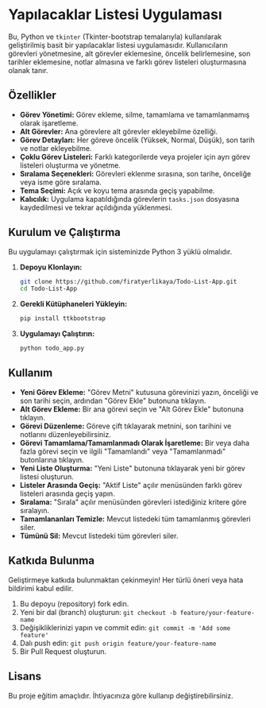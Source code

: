 # Yapılacaklar Listesi Uygulaması

Bu, Python ve `tkinter` (Tkinter-bootstrap temalarıyla) kullanılarak geliştirilmiş basit bir yapılacaklar listesi uygulamasıdır. Kullanıcıların görevleri yönetmesine, alt görevler eklemesine, öncelik belirlemesine, son tarihler eklemesine, notlar almasına ve farklı görev listeleri oluşturmasına olanak tanır.

## Özellikler

-   **Görev Yönetimi:** Görev ekleme, silme, tamamlama ve tamamlanmamış olarak işaretleme.
-   **Alt Görevler:** Ana görevlere alt görevler ekleyebilme özelliği.
-   **Görev Detayları:** Her göreve öncelik (Yüksek, Normal, Düşük), son tarih ve notlar ekleyebilme.
-   **Çoklu Görev Listeleri:** Farklı kategorilerde veya projeler için ayrı görev listeleri oluşturma ve yönetme.
-   **Sıralama Seçenekleri:** Görevleri eklenme sırasına, son tarihe, önceliğe veya isme göre sıralama.
-   **Tema Seçimi:** Açık ve koyu tema arasında geçiş yapabilme.
-   **Kalıcılık:** Uygulama kapatıldığında görevlerin `tasks.json` dosyasına kaydedilmesi ve tekrar açıldığında yüklenmesi.

## Kurulum ve Çalıştırma

Bu uygulamayı çalıştırmak için sisteminizde Python 3 yüklü olmalıdır.

1.  **Depoyu Klonlayın:**
    ```bash
    git clone https://github.com/firatyerlikaya/Todo-List-App.git
    cd Todo-List-App
    ```

2.  **Gerekli Kütüphaneleri Yükleyin:**
    ```bash
    pip install ttkbootstrap
    ```

3.  **Uygulamayı Çalıştırın:**
    ```bash
    python todo_app.py
    ```

## Kullanım

-   **Yeni Görev Ekleme:** "Görev Metni" kutusuna görevinizi yazın, önceliği ve son tarihi seçin, ardından "Görev Ekle" butonuna tıklayın.
-   **Alt Görev Ekleme:** Bir ana görevi seçin ve "Alt Görev Ekle" butonuna tıklayın.
-   **Görevi Düzenleme:** Göreve çift tıklayarak metnini, son tarihini ve notlarını düzenleyebilirsiniz.
-   **Görevi Tamamlama/Tamamlanmadı Olarak İşaretleme:** Bir veya daha fazla görevi seçin ve ilgili "Tamamlandı" veya "Tamamlanmadı" butonlarına tıklayın.
-   **Yeni Liste Oluşturma:** "Yeni Liste" butonuna tıklayarak yeni bir görev listesi oluşturun.
-   **Listeler Arasında Geçiş:** "Aktif Liste" açılır menüsünden farklı görev listeleri arasında geçiş yapın.
-   **Sıralama:** "Sırala" açılır menüsünden görevleri istediğiniz kritere göre sıralayın.
-   **Tamamlananları Temizle:** Mevcut listedeki tüm tamamlanmış görevleri siler.
-   **Tümünü Sil:** Mevcut listedeki tüm görevleri siler.

## Katkıda Bulunma

Geliştirmeye katkıda bulunmaktan çekinmeyin! Her türlü öneri veya hata bildirimi kabul edilir.

1.  Bu depoyu (repository) fork edin.
2.  Yeni bir dal (branch) oluşturun: `git checkout -b feature/your-feature-name`
3.  Değişikliklerinizi yapın ve commit edin: `git commit -m 'Add some feature'`
4.  Dalı push edin: `git push origin feature/your-feature-name`
5.  Bir Pull Request oluşturun.

## Lisans

Bu proje eğitim amaçlıdır. İhtiyacınıza göre kullanıp değiştirebilirsiniz.
